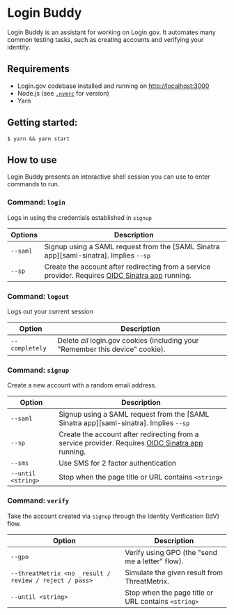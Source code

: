 # Login Buddy

Login Buddy is an assistant for working on Login.gov. It automates many common testing tasks, such as creating accounts and verifying your identity.

## Requirements

- Login.gov codebase installed and running on <http://localhost:3000>
- Node.js (see [`.nvmrc`](./.nvmrc) for version)
- Yarn

## Getting started:

```shell
$ yarn && yarn start
```

## How to use

Login Buddy presents an interactive shell session you can use to enter commands to run.

### Command: `login`

Logs in using the credentials established in `signup`

| Options  | Description                                                                                                      |
| -------- | ---------------------------------------------------------------------------------------------------------------- |
| `--saml` | Signup using a SAML request from the [SAML Sinatra app][saml-sinatra]. Implies `--sp`                            |
| `--sp`   | Create the account after redirecting from a service provider. Requires [OIDC Sinatra app][oidc-sinatra] running. |

### Command: `logout`

Logs out your current session

| Option         | Description                                                                    |
| -------------- | ------------------------------------------------------------------------------ |
| `--completely` | Delete _all_ login.gov cookies (including your "Remember this device" cookie). |

### Command: `signup`

Create a new account with a random email address.

| Option             | Description                                                                                                      |
| ------------------ | ---------------------------------------------------------------------------------------------------------------- |
| `--saml`           | Signup using a SAML request from the [SAML Sinatra app][saml-sinatra]. Implies `--sp`                            |
| `--sp`             | Create the account after redirecting from a service provider. Requires [OIDC Sinatra app][oidc-sinatra] running. |
| `--sms`            | Use SMS for 2 factor authentication                                                                              |
| `--until <string>` | Stop when the page title or URL contains `<string>`                                                              |

### Command: `verify`

Take the account created via `signup` through the Identity Verification (IdV) flow.

| Option                                                 | Description                                         |
| ------------------------------------------------------ | --------------------------------------------------- |
| `--gpo`                                                | Verify using GPO (the "send me a letter" flow).     |
| `--threatMetrix <no _result / review / reject / pass>` | Simulate the given result from ThreatMetrix.        |
| `--until <string>`                                     | Stop when the page title or URL contains `<string>` |

[oidc-sinatra]: https://github.com/18F/identity-oidc-sinatra
[saml-sinator]: https://github.com/18F/identity-saml-sinatra
